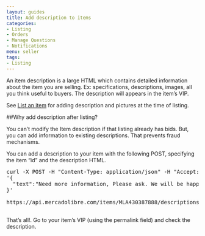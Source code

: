 ```yaml
---
layout: guides
title: Add description to items
categories: 
- Listing
- Orders
- Manage Questions
- Notifications
menu: seller
tags: 
- Listing
---
```



An item description is a large HTML which contains detailed information about the item you are selling. Ex: specifications, descriptions, images, all you think useful to buyers. The description will appears in the item’s VIP.


See [List an item](/list-your-item) for adding description and pictures at the time of listing.

##Why add description after listing?

You can’t modify the Item description if that listing already has bids. But, you can add information to existing descriptions. That prevents fraud mechanisms.

You can add a description to your item with the following POST, specifying the item “id” and the description HTML.


<pre class="terminal">
curl -X POST -H "Content-Type: application/json" -H "Accept: application/json" -d
'{
  "text":"Need more information, Please ask. We will be happy to answer."
}'

https://api.mercadolibre.com/items/MLA430387888/descriptions?access_token=$ACCESS_TOKEN

</pre>

That’s all!. Go to your item’s VIP (using the permalink field) and check the description.
